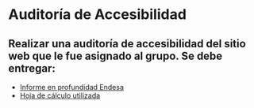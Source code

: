 # Auditoría de Accesibilidad

## Realizar una auditoría de accesibilidad del sitio web que le fue asignado al grupo. Se debe entregar:
*  [Informe en profundidad Endesa]()
*  [Hoja de cálculo utilizada]()
